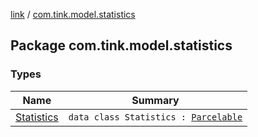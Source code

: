 [link](../index.md) / [com.tink.model.statistics](./index.md)

## Package com.tink.model.statistics

### Types

| Name | Summary |
|---|---|
| [Statistics](-statistics/index.md) | `data class Statistics : `[`Parcelable`](https://developer.android.com/reference/android/os/Parcelable.html) |

